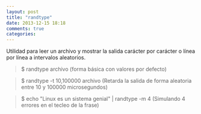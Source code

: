 ```yaml
---
layout: post
title: "randtype"
date: 2013-12-15 18:18
comments: true
categories: 
---
```

Utilidad para leer un archivo y mostrar la salida carácter por carácter o línea por línea a intervalos aleatorios.

>$ randtype archivo (forma básica con valores por defecto)

>$ randtype -t 10,100000 archivo (Retarda la salida de forma aleatoria entre 10 y 100000 microsegundos)

>$ echo "Linux es un sistema genial" | randtype -m 4 (Simulando 4 errores en el tecleo de la frase)

